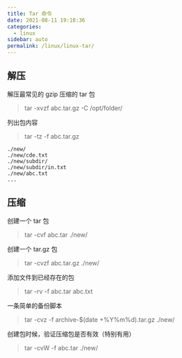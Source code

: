 ```yaml
---
title: Tar 命令
date: 2021-08-11 19:18:36
categories: 
  - linux
sidebar: auto
permalink: /linux/linux-tar/
---
```


## 解压

解压最常见的 gzip 压缩的 tar 包

>  tar -xvzf abc.tar.gz -C /opt/folder/

列出包内容

> tar -tz -f abc.tar.gz

```
./new/
./new/cde.txt
./new/subdir/
./new/subdir/in.txt
./new/abc.txt
...
```

## 压缩

创建一个 tar 包

> tar -cvf abc.tar ./new/

创建一个 tar.gz 包

> tar -cvzf abc.tar.gz ./new/

添加文件到已经存在的包

> tar -rv -f abc.tar abc.txt

一条简单的备份脚本

> tar -cvz -f archive-$(date +%Y%m%d).tar.gz ./new/

创建包时候，验证压缩包是否有效（特别有用）

> tar -cvW -f abc.tar ./new/
